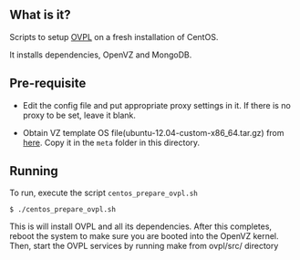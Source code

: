 What is it?
-----------

Scripts to setup [OVPL](https://github.com/vlead/ovpl)
on a fresh installation of CentOS.

It installs dependencies, OpenVZ and MongoDB.


Pre-requisite
-------------

- Edit the config file and put appropriate proxy settings in it. If there is no
  proxy to be set, leave it blank.

- Obtain VZ template OS file(ubuntu-12.04-custom-x86_64.tar.gz) from [here](http://community.virtual-labs.ac.in/downloads/).
  Copy it in the ```meta``` folder in this directory.


Running
-------

To run, execute the script ```centos_prepare_ovpl.sh```


    $ ./centos_prepare_ovpl.sh

This is will install OVPL and all its dependencies.
After this completes, reboot the system to make sure you are booted into the
OpenVZ kernel.
Then, start the OVPL services by running make from ovpl/src/ directory
